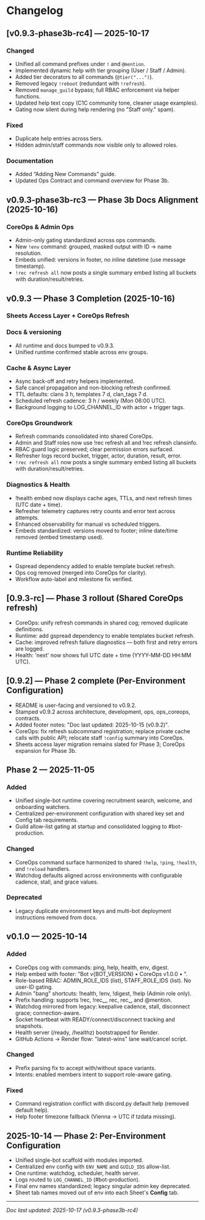 # Changelog

## [v0.9.3-phase3b-rc4] — 2025-10-17
### Changed
- Unified all command prefixes under `!` and `@mention`.
- Implemented dynamic help with tier grouping (User / Staff / Admin).
- Added tier decorators to all commands (`@tier("...")`).
- Removed legacy `!reboot` (redundant with `!refresh`).
- Removed `manage_guild` bypass; full RBAC enforcement via helper functions.
- Updated help text copy (C1C community tone, cleaner usage examples).
- Gating now silent during help rendering (no "Staff only." spam).

### Fixed
- Duplicate help entries across tiers.
- Hidden admin/staff commands now visible only to allowed roles.

### Documentation
- Added “Adding New Commands” guide.
- Updated Ops Contract and command overview for Phase 3b.

## v0.9.3-phase3b-rc3 — Phase 3b Docs Alignment (2025-10-16)

### CoreOps & Admin Ops
- Admin-only gating standardized across ops commands.
- New `!env` command: grouped, masked output with ID → name resolution.
- Embeds unified: versions in footer, no inline datetime (use message timestamp).
- `!rec refresh all` now posts a single summary embed listing all buckets with duration/result/retries.

## v0.9.3 — Phase 3 Completion (2025-10-16)

### Sheets Access Layer + CoreOps Refresh

### Docs & versioning
- All runtime and docs bumped to v0.9.3.
- Unified runtime confirmed stable across env groups.

### Cache & Async Layer
- Async back-off and retry helpers implemented.
- Safe cancel propagation and non-blocking refresh confirmed.
- TTL defaults: clans 3 h, templates 7 d, clan_tags 7 d.
- Scheduled refresh cadence: 3 h / weekly (Mon 06:00 UTC).
- Background logging to LOG_CHANNEL_ID with actor + trigger tags.

### CoreOps Groundwork
- Refresh commands consolidated into shared CoreOps.
- Admin and Staff roles now use !rec refresh all and !rec refresh clansinfo.
- RBAC guard logic preserved; clear permission errors surfaced.
- Refresher logs record bucket, trigger, actor, duration, result, error.
- `!rec refresh all` now posts a single summary embed listing all buckets with duration/result/retries.

### Diagnostics & Health
- !health embed now displays cache ages, TTLs, and next refresh times (UTC date + time).
- Refresher telemetry captures retry counts and error text across attempts.
- Enhanced observability for manual vs scheduled triggers.
- Embeds standardized: versions moved to footer; inline date/time removed (embed timestamp used).

### Runtime Reliability
- Gspread dependency added to enable template bucket refresh.
- Ops cog removed (merged into CoreOps for clarity).
- Workflow auto-label and milestone fix verified.

## [0.9.3-rc] — Phase 3 rollout (Shared CoreOps refresh)

- CoreOps: unify refresh commands in shared cog; removed duplicate definitions.
- Runtime: add gspread dependency to enable templates bucket refresh.
- Cache: improved refresh failure diagnostics — both first and retry errors are logged.
- Health: 'next' now shows full UTC date + time (YYYY-MM-DD HH:MM UTC).

## [0.9.2] — Phase 2 complete (Per-Environment Configuration)

- README is user-facing and versioned to v0.9.2.
- Stamped v0.9.2 across architecture, development, ops, ops_coreops, contracts.
- Added footer notes: "Doc last updated: 2025-10-15 (v0.9.2)".
- CoreOps: fix refresh subcommand registration; replace private cache calls with public API; relocate staff `!config` summary into CoreOps.
- Sheets access layer migration remains slated for Phase 3; CoreOps expansion for Phase 3b.

## Phase 2 — 2025-11-05

### Added
- Unified single-bot runtime covering recruitment search, welcome, and onboarding watchers.
- Centralized per-environment configuration with shared key set and Config tab requirements.
- Guild allow-list gating at startup and consolidated logging to #bot-production.

### Changed
- CoreOps command surface harmonized to shared `!help`, `!ping`, `!health`, and `!reload` handlers.
- Watchdog defaults aligned across environments with configurable cadence, stall, and grace values.

### Deprecated
- Legacy duplicate environment keys and multi-bot deployment instructions removed from docs.

## v0.1.0 — 2025-10-14

### Added
- CoreOps cog with commands: ping, help, health, env, digest.
- Help embed with footer: "Bot v{BOT_VERSION} • CoreOps v1.0.0 • <Vienna or UTC time>".
- Role-based RBAC: ADMIN_ROLE_IDS (list), STAFF_ROLE_IDS (list). No user-ID gating.
- Admin "bang" shortcuts: !health, !env, !digest, !help (Admin role only).
- Prefix handling: supports !rec, !rec␣, rec, rec␣ and @mention.
- Watchdog mirrored from legacy: keepalive cadence, stall, disconnect grace; connection-aware.
- Socket heartbeat with READY/connect/disconnect tracking and snapshots.
- Health server (/ready, /healthz) bootstrapped for Render.
- GitHub Actions → Render flow: "latest-wins" lane wait/cancel script.

### Changed
- Prefix parsing fix to accept with/without space variants.
- Intents: enabled members intent to support role-aware gating.

### Fixed
- Command registration conflict with discord.py default help (removed default help).
- Help footer timezone fallback (Vienna → UTC if tzdata missing).

## 2025-10-14 — Phase 2: Per-Environment Configuration
- Unified single-bot scaffold with modules imported.
- Centralized env config with `ENV_NAME` and `GUILD_IDS` allow-list.
- One runtime: watchdog, scheduler, health server.
- Logs routed to `LOG_CHANNEL_ID` (#bot-production).
- Final env names standardized; legacy singular admin key deprecated.
- Sheet tab names moved out of env into each Sheet's **Config** tab.

---

_Doc last updated: 2025-10-17 (v0.9.3-phase3b-rc4)_

